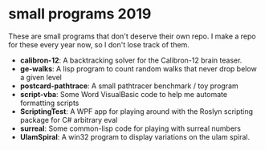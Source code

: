 # small programs 2019

These are small programs that don't deserve their own repo. I make
a repo for these every year now, so I don't lose track of them.

- __calibron-12__: A backtracking solver for the Calibron-12 brain teaser.
- __ge-walks__: A lisp program to count random walks that never drop below a given level
- __postcard-pathtrace__: A small pathtracer benchmark / toy program
- __script-vba__: Some Word VisualBasic code to help me automate formatting scripts
- __ScriptingTest__: A WPF app for playing around with the Roslyn scripting package for C# arbitrary eval
- __surreal__: Some common-lisp code for playing with surreal numbers
- __UlamSpiral__: A win32 program to display variations on the ulam spiral.
